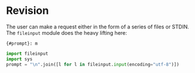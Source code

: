 # Revision

The user can make a request either in the form of a series of files or STDIN. The `fileinput` module does the heavy lifting here:

`{#prompt}: m`
```python
import fileinput
import sys
prompt = "\n".join([l for l in fileinput.input(encoding="utf-8")])
```
